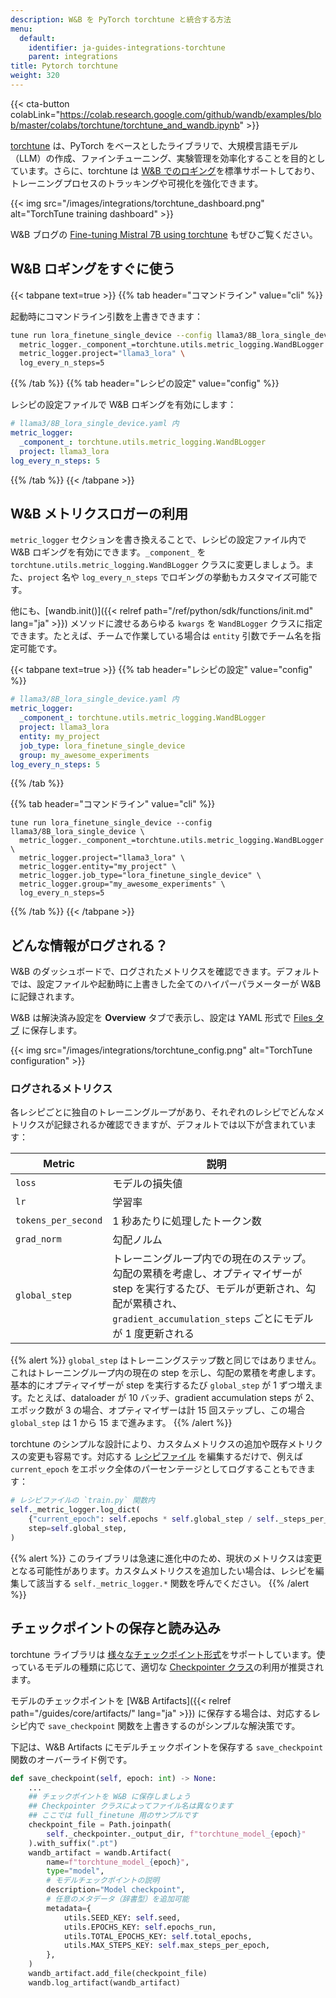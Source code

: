 ```yaml
---
description: W&B を PyTorch torchtune と統合する方法
menu:
  default:
    identifier: ja-guides-integrations-torchtune
    parent: integrations
title: Pytorch torchtune
weight: 320
---
```


{{< cta-button colabLink="https://colab.research.google.com/github/wandb/examples/blob/master/colabs/torchtune/torchtune_and_wandb.ipynb" >}}

[torchtune](https://pytorch.org/torchtune/stable/index.html) は、PyTorch をベースとしたライブラリで、大規模言語モデル（LLM）の作成、ファインチューニング、実験管理を効率化することを目的としています。さらに、torchtune は [W&B でのロギング](https://pytorch.org/torchtune/stable/deep_dives/wandb_logging.html)を標準サポートしており、トレーニングプロセスのトラッキングや可視化を強化できます。

{{< img src="/images/integrations/torchtune_dashboard.png" alt="TorchTune training dashboard" >}}

W&B ブログの [Fine-tuning Mistral 7B using torchtune](https://wandb.ai/capecape/torchtune-mistral/reports/torchtune-The-new-PyTorch-LLM-fine-tuning-library---Vmlldzo3NTUwNjM0) もぜひご覧ください。

## W&B ロギングをすぐに使う

{{< tabpane text=true >}}
{{% tab header="コマンドライン" value="cli" %}}

起動時にコマンドライン引数を上書きできます：

```bash
tune run lora_finetune_single_device --config llama3/8B_lora_single_device \
  metric_logger._component_=torchtune.utils.metric_logging.WandBLogger \
  metric_logger.project="llama3_lora" \
  log_every_n_steps=5
```

{{% /tab %}}
{{% tab header="レシピの設定" value="config" %}}

レシピの設定ファイルで W&B ロギングを有効にします：

```yaml
# llama3/8B_lora_single_device.yaml 内
metric_logger:
  _component_: torchtune.utils.metric_logging.WandBLogger
  project: llama3_lora
log_every_n_steps: 5
```

{{% /tab %}}
{{< /tabpane >}}

## W&B メトリクスロガーの利用

`metric_logger` セクションを書き換えることで、レシピの設定ファイル内で W&B ロギングを有効にできます。`_component_` を `torchtune.utils.metric_logging.WandBLogger` クラスに変更しましょう。また、`project` 名や `log_every_n_steps` でロギングの挙動もカスタマイズ可能です。

他にも、[wandb.init()]({{< relref path="/ref/python/sdk/functions/init.md" lang="ja" >}}) メソッドに渡せるあらゆる `kwargs` を `WandBLogger` クラスに指定できます。たとえば、チームで作業している場合は `entity` 引数でチーム名を指定可能です。

{{< tabpane text=true >}}
{{% tab header="レシピの設定" value="config" %}}

```yaml
# llama3/8B_lora_single_device.yaml 内
metric_logger:
  _component_: torchtune.utils.metric_logging.WandBLogger
  project: llama3_lora
  entity: my_project
  job_type: lora_finetune_single_device
  group: my_awesome_experiments
log_every_n_steps: 5
```

{{% /tab %}}

{{% tab header="コマンドライン" value="cli" %}}

```shell
tune run lora_finetune_single_device --config llama3/8B_lora_single_device \
  metric_logger._component_=torchtune.utils.metric_logging.WandBLogger \
  metric_logger.project="llama3_lora" \
  metric_logger.entity="my_project" \
  metric_logger.job_type="lora_finetune_single_device" \
  metric_logger.group="my_awesome_experiments" \
  log_every_n_steps=5
```

{{% /tab %}}
{{< /tabpane >}}

## どんな情報がログされる？

W&B のダッシュボードで、ログされたメトリクスを確認できます。デフォルトでは、設定ファイルや起動時に上書きした全てのハイパーパラメーターが W&B に記録されます。

W&B は解決済み設定を **Overview** タブで表示し、設定は YAML 形式で [Files タブ](https://wandb.ai/capecape/torchtune/runs/joyknwwa/files) に保存します。

{{< img src="/images/integrations/torchtune_config.png" alt="TorchTune configuration" >}}

### ログされるメトリクス

各レシピごとに独自のトレーニングループがあり、それぞれのレシピでどんなメトリクスが記録されるか確認できますが、デフォルトでは以下が含まれています：

| Metric | 説明 |
| --- | --- |
| `loss` | モデルの損失値 |
| `lr` | 学習率 |
| `tokens_per_second` | 1 秒あたりに処理したトークン数 |
| `grad_norm` | 勾配ノルム |
| `global_step` | トレーニングループ内での現在のステップ。勾配の累積を考慮し、オプティマイザーが step を実行するたび、モデルが更新され、勾配が累積され、`gradient_accumulation_steps` ごとにモデルが 1 度更新される |

{{% alert %}}
`global_step` はトレーニングステップ数と同じではありません。これはトレーニングループ内の現在の step を示し、勾配の累積を考慮します。基本的にオプティマイザーが step を実行するたび `global_step` が 1 ずつ増えます。たとえば、dataloader が 10 バッチ、gradient accumulation steps が 2、エポック数が 3 の場合、オプティマイザーは計 15 回ステップし、この場合 `global_step` は 1 から 15 まで進みます。
{{% /alert %}}

torchtune のシンプルな設計により、カスタムメトリクスの追加や既存メトリクスの変更も容易です。対応する [レシピファイル](https://github.com/pytorch/torchtune/tree/main/recipes) を編集するだけで、例えば `current_epoch` をエポック全体のパーセンテージとしてログすることもできます：

```python
# レシピファイルの `train.py` 関数内
self._metric_logger.log_dict(
    {"current_epoch": self.epochs * self.global_step / self._steps_per_epoch},
    step=self.global_step,
)
```

{{% alert %}}
このライブラリは急速に進化中のため、現状のメトリクスは変更となる可能性があります。カスタムメトリクスを追加したい場合は、レシピを編集して該当する `self._metric_logger.*` 関数を呼んでください。
{{% /alert %}}

## チェックポイントの保存と読み込み

torchtune ライブラリは [様々なチェックポイント形式](https://pytorch.org/torchtune/stable/deep_dives/checkpointer.html)をサポートしています。使っているモデルの種類に応じて、適切な [Checkpointer クラス](https://pytorch.org/torchtune/stable/deep_dives/checkpointer.html)の利用が推奨されます。

モデルのチェックポイントを [W&B Artifacts]({{< relref path="/guides/core/artifacts/" lang="ja" >}}) に保存する場合は、対応するレシピ内で `save_checkpoint` 関数を上書きするのがシンプルな解決策です。

下記は、W&B Artifacts にモデルチェックポイントを保存する `save_checkpoint` 関数のオーバーライド例です。

```python
def save_checkpoint(self, epoch: int) -> None:
    ...
    ## チェックポイントを W&B に保存しましょう
    ## Checkpointer クラスによってファイル名は異なります
    ## ここでは full_finetune 用のサンプルです
    checkpoint_file = Path.joinpath(
        self._checkpointer._output_dir, f"torchtune_model_{epoch}"
    ).with_suffix(".pt")
    wandb_artifact = wandb.Artifact(
        name=f"torchtune_model_{epoch}",
        type="model",
        # モデルチェックポイントの説明
        description="Model checkpoint",
        # 任意のメタデータ（辞書型）を追加可能
        metadata={
            utils.SEED_KEY: self.seed,
            utils.EPOCHS_KEY: self.epochs_run,
            utils.TOTAL_EPOCHS_KEY: self.total_epochs,
            utils.MAX_STEPS_KEY: self.max_steps_per_epoch,
        },
    )
    wandb_artifact.add_file(checkpoint_file)
    wandb.log_artifact(wandb_artifact)
```
